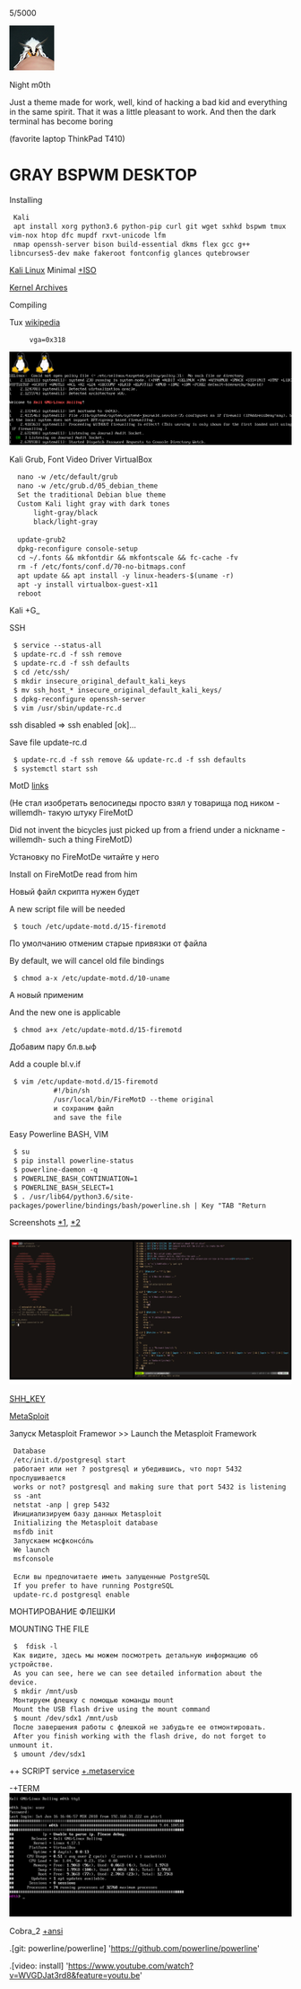 
5/5000

![M0th](scrot/M0th.jpg)

Night m0th

Just a theme made for work, well, kind of hacking a bad kid and everything in the same spirit.
That it was a little pleasant to work. And then the dark terminal has become boring

(favorite laptop ThinkPad T410)

GRAY BSPWM DESKTOP
====
Installing

     Kali
     apt install xorg python3.6 python-pip curl git wget sxhkd bspwm tmux vim-nox htop dfc mupdf rxvt-unicode lfm
     nmap openssh-server bison build-essential dkms flex gcc g++ libncurses5-dev make fakeroot fontconfig glances qutebrowser
     

[Kali Linux](https://www.kali.org/) Minimal [+ISO](https://docs.kali.org/installation/kali-linux-network-mini-iso-install)

[Kernel Archives](https://www.kernel.org/)

Compiling

Tux [wikipedia](https://ru.wikipedia.org/wiki/Tux)

         vga=0x318

![Tux](scrot/kernel_tux.png)

Kali Grub, Font Video Driver VirtualBox
      
      nano -w /etc/default/grub 
      nano -w /etc/grub.d/05_debian_theme
      Set the traditional Debian blue theme
      Custom Kali light gray with dark tones
          light-gray/black
          black/light-gray
          
      update-grub2
      dpkg-reconfigure console-setup
      cd ~/.fonts && mkfontdir && mkfontscale && fc-cache -fv
      rm -f /etc/fonts/conf.d/70-no-bitmaps.conf
      apt update && apt install -y linux-headers-$(uname -r)
      apt -y install virtualbox-guest-x11
      reboot

Kali +G_

SSH

     $ service --status-all
     $ update-rc.d -f ssh remove
     $ update-rc.d -f ssh defaults
     $ cd /etc/ssh/
     $ mkdir insecure_original_default_kali_keys
     $ mv ssh_host_* insecure_original_default_kali_keys/
     $ dpkg-reconfigure openssh-server
     $ vim /usr/sbin/update-rc.d
     
ssh disabled => ssh enabled [ok]...

Save file update-rc.d

     $ update-rc.d -f ssh remove && update-rc.d -f ssh defaults
     $ systemctl start ssh
     
MotD [links](https://github.com/OutsideIT/FireMotD)

(Не стал изобретать велосипеды просто взял у товарища под ником -willemdh- такую штуку FireMotD
     
Did not invent the bicycles just picked up from a friend under a nickname -willemdh- such a thing FireMotD)

Установку по FireMotDе читайте у него 

Install on FireMotDe read from him
     
Новый файл скрипта нужен будет

A new script file will be needed

     $ touch /etc/update-motd.d/15-firemotd

По умолчанию отменим старые привязки от файла

By default, we will cancel old file bindings

     $ chmod a-x /etc/update-motd.d/10-uname
     
А новый применим

And the new one is applicable

     $ chmod a+x /etc/update-motd.d/15-firemotd
     
Добавим пару бл.в.ыф

Add a couple bl.v.if

     $ vim /etc/update-motd.d/15-firemotd
               #!/bin/sh
               /usr/local/bin/FireMotD --theme original
               и сохраним файл
               and save the file
     
Easy Powerline BASH, VIM

     $ su
     $ pip install powerline-status
     $ powerline-daemon -q
     $ POWERLINE_BASH_CONTINUATION=1
     $ POWERLINE_BASH_SELECT=1
     $ . /usr/lib64/python3.6/site-packages/powerline/bindings/bash/powerline.sh | Key "TAB "Return
 
Screenshots [*1](scrot/screenshot_1.jpg), [*2](scrot/screenshot_2.jpg)
 
![lBox](scrot/screenshot_1.jpg)
 
[SHH_KEY](https://raw.githubusercontent.com/appath/dotfiles/master/lBox/SHH_KEY)
 
[MetaSploit](https://github.com/rapid7/metasploit-framework)

Запуск Metasploit Framewor >> Launch the Metasploit Framework

     Database
     /etc/init.d/postgresql start
     работает или нет ? postgresql и убедившись, что порт 5432 прослушивается
     works or not? postgresql and making sure that port 5432 is listening
     ss -ant
     netstat -anp | grep 5432
     Инициализируем базу данных Metasploit
     Initializing the Metasploit database
     msfdb init
     Запускаем мсфконсо́ль
     We launch
     msfconsole
     
     Если вы предпочитаете иметь запущенные PostgreSQL
     If you prefer to have running PostgreSQL
     update-rc.d postgresql enable
     
МОНТИРОВАНИЕ ФЛЕШКИ

MOUNTING THE FILE
     
     $  fdisk -l
     Как видите, здесь мы можем посмотреть детальную информацию об устройстве.
     As you can see, here we can see detailed information about the device.
     $ mkdir /mnt/usb
     Монтируем флешку с помощью команды mount
     Mount the USB flash drive using the mount command
     $ mount /dev/sdx1 /mnt/usb
     После завершения работы с флешкой не забудьте ее отмонтировать.
     After you finish working with the flash drive, do not forget to unmount it.
     $ umount /dev/sdx1
     
++ SCRIPT service [+.metaservice](https://raw.githubusercontent.com/appath/dotfiles/master/lBox/.metaservice)

-+TERM
![terminal](scrot/term.jpg)

Cobra_2 [+ansi](https://raw.githubusercontent.com/appath/dotfiles/master/lBox/cobra_2.ansi.txt)

.[git: powerline/powerline] 'https://github.com/powerline/powerline'

.[video: install] 'https://www.youtube.com/watch?v=WVGDJat3rd8&feature=youtu.be'
